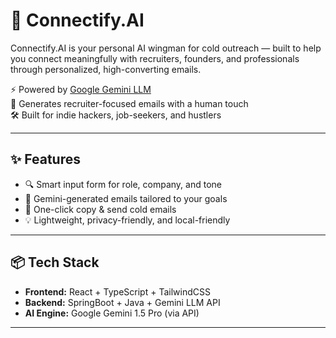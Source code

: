 # 🤝 Connectify.AI

Connectify.AI is your personal AI wingman for cold outreach — built to help you connect meaningfully with recruiters, founders, and professionals through personalized, high-converting emails.

⚡ Powered by [Google Gemini LLM](https://deepmind.google/technologies/gemini/)  
💬 Generates recruiter-focused emails with a human touch  
🛠 Built for indie hackers, job-seekers, and hustlers

---

## ✨ Features

- 🔍 Smart input form for role, company, and tone
- 🤖 Gemini-generated emails tailored to your goals
- 📨 One-click copy & send cold emails
- 💡 Lightweight, privacy-friendly, and local-friendly

---

## 📦 Tech Stack

- **Frontend:** React + TypeScript + TailwindCSS  
- **Backend:** SpringBoot + Java + Gemini LLM API  
- **AI Engine:** Google Gemini 1.5 Pro (via API)

---

